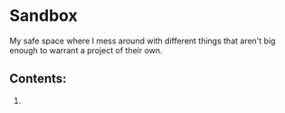 # Sandbox
My safe space where I mess around with different things that aren't big enough to warrant a project of their own.

## Contents:
1. 
